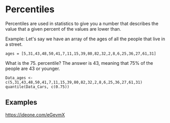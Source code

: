 # Percentiles

Percentiles are used in statistics to give you a number that describes the value that a given percent of the values are lower than.

Example: Let's say we have an array of the ages of all the people that live in a street.

```
ages = [5,31,43,48,50,41,7,11,15,39,80,82,32,2,8,6,25,36,27,61,31]
```

What is the 75. percentile? The answer is 43, meaning that 75% of the people are 43 or younger.

```
Data_ages <- c(5,31,43,48,50,41,7,11,15,39,80,82,32,2,8,6,25,36,27,61,31)
quantile(Data_Cars, c(0.75))
```

## Examples
https://ideone.com/eGevmX


